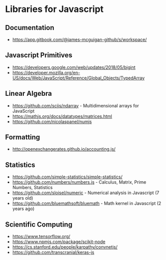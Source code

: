 # Libraries for Javascript

## Documentation 
- https://app.gitbook.com/@james-mcguigan-github/s/workspace/

## Javascript Primitives
- https://developers.google.com/web/updates/2018/05/bigint
- https://developer.mozilla.org/en-US/docs/Web/JavaScript/Reference/Global_Objects/TypedArray

## Linear Algebra 
- https://github.com/scijs/ndarray - Multidimensional arrays for JavaScript
- https://mathjs.org/docs/datatypes/matrices.html
- https://github.com/nicolaspanel/numjs

## Formatting
- http://openexchangerates.github.io/accounting.js/

## Statistics
- https://github.com/simple-statistics/simple-statistics/
- https://github.com/numbers/numbers.js - Calculus, Matrix, Prime Numbers, Statistics
- https://github.com/sloisel/numeric - Numerical analysis in Javascript (7 years old)
- https://github.com/bluemathsoft/bluemath - Math kernel in Javascript (2 years ago)

## Scientific Computing
- https://www.tensorflow.org/
- https://www.npmjs.com/package/scikit-node
- https://cs.stanford.edu/people/karpathy/convnetjs/
- https://github.com/transcranial/keras-js



